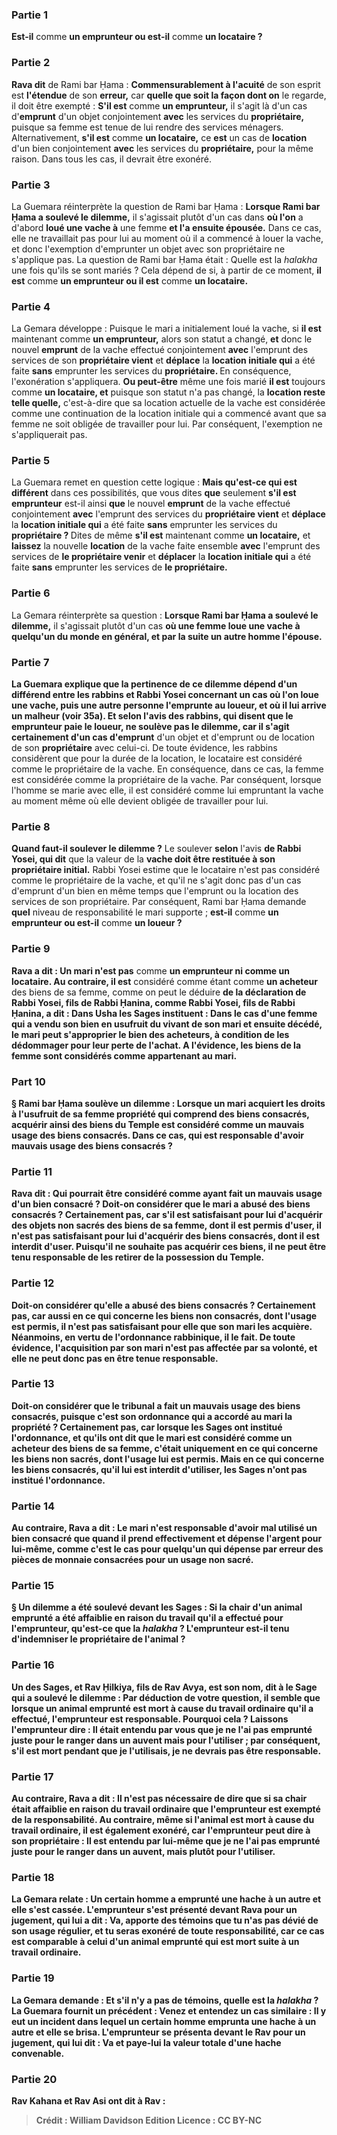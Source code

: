 
### Partie 1
<b>Est-il</b> comme <b>un emprunteur ou est-il</b> comme <b>un locataire ?</b>

### Partie 2
<b>Rava dit</b> de Rami bar Ḥama : <b>Commensurablement à l'acuité</b> de son esprit est <b>l'étendue</b> de son <b>erreur,</b> car <b>quelle que soit la façon dont on</b> le regarde, il doit être exempté : <b>S'il est</b> comme <b>un emprunteur,</b> il s'agit là d'un cas d'<b>emprunt</b> d'un objet conjointement <b>avec</b> les services du <b>propriétaire,</b> puisque sa femme est tenue de lui rendre des services ménagers. Alternativement, <b>s'il est</b> comme <b>un locataire,</b> ce <b>est</b> un cas de <b>location</b> d'un bien conjointement <b>avec</b> les services du <b>propriétaire,</b> pour la même raison. Dans tous les cas, il devrait être exonéré.

### Partie 3
La Guemara réinterprète la question de Rami bar Ḥama : <b>Lorsque Rami bar Ḥama a soulevé le dilemme,</b> il s'agissait plutôt d'un cas dans <b>où l'on</b> a d'abord <b>loué une vache à</b> une femme <b>et l'a ensuite épousée.</b> Dans ce cas, elle ne travaillait pas pour lui au moment où il a commencé à louer la vache, et donc l'exemption d'emprunter un objet avec son propriétaire ne s'applique pas. La question de Rami bar Ḥama était : Quelle est la <i>halakha</i> une fois qu'ils se sont mariés ? Cela dépend de si, à partir de ce moment, <b>il est</b> comme <b>un emprunteur ou il est</b> comme <b>un locataire.</b>

### Partie 4
La Gemara développe : Puisque le mari a initialement loué la vache, si <b>il est</b> maintenant comme <b>un emprunteur,</b> alors son statut a changé, <b>et</b> donc le nouvel <b>emprunt</b> de la vache effectué conjointement <b>avec</b> l'emprunt des services de son <b>propriétaire vient</b> et <b>déplace</b> la <b>location initiale qui</b> a été faite <b>sans</b> emprunter les services du <b>propriétaire. </b> En conséquence, l'exonération s'appliquera. <b>Ou peut-être</b> même une fois marié <b>il est</b> toujours comme <b>un locataire, et</b> puisque son statut n'a pas changé, la <b>location reste telle quelle,</b> c'est-à-dire que sa location actuelle de la vache est considérée comme une continuation de la location initiale qui a commencé avant que sa femme ne soit obligée de travailler pour lui. Par conséquent, l'exemption ne s'appliquerait pas.

### Partie 5
La Guemara remet en question cette logique : <b>Mais qu'est-ce qui est différent</b> dans ces possibilités, que vous dites <b>que</b> seulement <b>s'il est emprunteur</b> est-il ainsi <b>que</b> le nouvel <b>emprunt</b> de la vache effectué conjointement <b>avec</b> l'emprunt des services du <b>propriétaire vient</b> et <b>déplace</b> la <b>location initiale qui</b> a été faite <b>sans</b> emprunter les services du <b>propriétaire ? </b> Dites de même <b>s'il est</b> maintenant comme <b>un locataire,</b> et <b>laissez</b> la nouvelle <b>location</b> de la vache faite ensemble <b>avec</b> l'emprunt des services de <b>le propriétaire venir</b> et <b>déplacer</b> la <b>location initiale qui</b> a été faite <b>sans</b> emprunter les services de <b>le propriétaire.</b>

### Partie 6
La Gemara réinterprète sa question : <b>Lorsque Rami bar Ḥama a soulevé le dilemme,</b> il s'agissait plutôt d'un cas <b>où une femme <b>loue une vache à</b> quelqu'un du <b>monde</b> en général, <b>et par la suite</b> un autre homme <b>l'épouse.</b>

### Partie 7
La Guemara explique que la pertinence de ce dilemme dépend d'un différend entre les rabbins et Rabbi Yosei concernant un cas où l'on loue une vache, puis une autre personne l'emprunte au loueur, et où il lui arrive un malheur (voir 35a). <b>Et selon</b> l'avis <b>des rabbins, qui disent</b> que le <b>emprunteur paie le loueur, ne soulève pas le dilemme, car il s'agit certainement</b> d'un cas d'emprunt</b> d'un objet et d'emprunt ou de location de son <b>propriétaire</b> avec celui-ci. De toute évidence, les rabbins considèrent que pour la durée de la location, le locataire est considéré comme le propriétaire de la vache. En conséquence, dans ce cas, la femme est considérée comme la propriétaire de la vache. Par conséquent, lorsque l'homme se marie avec elle, il est considéré comme lui empruntant la vache au moment même où elle devient obligée de travailler pour lui.

### Partie 8
<b>Quand faut-il soulever le dilemme ?</b> Le soulever <b>selon</b> l'avis <b>de Rabbi Yosei, qui dit</b> que la valeur de la <b>vache doit être restituée à son propriétaire initial.</b> Rabbi Yosei estime que le locataire n'est pas considéré comme le propriétaire de la vache, et qu'il ne s'agit donc pas d'un cas d'emprunt d'un bien en même temps que l'emprunt ou la location des services de son propriétaire. Par conséquent, Rami bar Ḥama demande <b>quel</b> niveau de responsabilité le mari supporte ; <b>est-il</b> comme <b>un emprunteur ou est-il</b> comme <b>un loueur ?</b>

### Partie 9
<b>Rava a dit : Un mari n'est pas</b> comme <b>un emprunteur ni comme <b>un locataire</b>. Au contraire, il est</b> considéré comme étant comme <b>un acheteur</b> des biens de sa femme, comme on peut le déduire <b>de la déclaration <b>de Rabbi Yosei, fils de Rabbi Ḥanina, comme Rabbi Yosei, fils de Rabbi Ḥanina, a dit : Dans Usha</b> les Sages <b>instituent :</b> Dans le cas d'une <b>femme qui a vendu son bien en usufruit du vivant de son mari et</b> ensuite <b>décédé, le mari peut s'approprier</b> le bien <b>des acheteurs,</b> à condition de les dédommager pour leur perte de l'achat. A l'évidence, les biens de la femme sont considérés comme appartenant au mari.

### Part 10
§ <b>Rami bar Ḥama soulève un dilemme :</b> Lorsque <b>un mari</b> acquiert les droits <b>à l'usufruit de sa femme</b> <b>propriété</b> qui comprend des biens consacrés, acquérir ainsi des biens du Temple est considéré comme un mauvais usage des biens consacrés. Dans ce cas, <b>qui</b> est responsable d'avoir <b>mauvais usage</b> des biens consacrés ?

### Partie 11
<b>Rava dit : Qui pourrait</b> être considéré comme ayant <b>fait un mauvais usage</b> d'un bien consacré ? <b>Doit-on</b> considérer que le <b>mari</b> a <b>abusé</b> des biens consacrés ? Certainement pas, <b>car</b> s'il est <b>satisfaisant pour lui d'acquérir</b> des objets non sacrés des biens de sa femme, dont il est <b>permis</b> d'user, il n'est <b>pas satisfaisant pour lui d'acquérir</b> des biens consacrés, dont il est <b>interdit</b> d'user. Puisqu'il ne souhaite pas acquérir ces biens, il ne peut être tenu responsable de les retirer de la possession du Temple.

### Partie 12
<b>Doit-on considérer qu'elle</b> a <b>abusé</b> des biens consacrés ? Certainement pas, <b>car aussi</b> en ce qui concerne les biens non consacrés, dont l'usage est <b>permis</b>, il <b>n'est pas satisfaisant pour elle que</b> son mari les <b>acquière</b>. Néanmoins, en vertu de l'ordonnance rabbinique, il le fait. De toute évidence, l'acquisition par son mari n'est pas affectée par sa volonté, et elle ne peut donc pas en être tenue responsable.

### Partie 13
<b>Doit-on considérer que le tribunal</b> a <b>fait un mauvais usage</b> des biens consacrés, puisque c'est son ordonnance qui a accordé au mari la propriété ? Certainement pas, car <b>lorsque les Sages ont institué l'ordonnance, et qu'ils ont dit</b> que <b>le mari est</b> considéré comme <b>un acheteur</b> des biens de sa femme, c'était uniquement <b>en ce qui concerne</b> les biens non sacrés, dont l'usage lui est <b>permis</b>. Mais <b>en ce qui concerne</b> les biens consacrés, qu'il lui est interdit d'utiliser, <b>les Sages n'ont pas institué l'ordonnance.</b>

### Partie 14
<b>Au contraire, Rava a dit :</b> Le <b>mari</b> n'est responsable d'avoir <b>mal utilisé</b> un bien consacré que <b>quand il</b> prend effectivement et <b>dépense</b> l'argent pour lui-même, <b>comme c'est le cas</b> pour <b>quelqu'un qui</b> dépense par erreur <b>des pièces de monnaie consacrées pour un usage non sacré</b>.

### Partie 15
§ <b>Un dilemme a été soulevé devant</b> les Sages : Si la <b>chair</b> d'un animal emprunté <b>a été affaiblie en raison</b> du <b>travail</b> qu'il a effectué pour l'emprunteur, <b>qu'est-ce que</b> la <i>halakha</i> ? L'emprunteur est-il tenu d'indemniser le propriétaire de l'animal ?

### Partie 16
<b>Un des Sages, et Rav Ḥilkiya, fils de Rav Avya, est son nom, dit à</b> le Sage qui a soulevé le dilemme : <b>Par déduction</b> de votre question, il semble <b>que lorsque</b> un animal emprunté <b>est mort à cause</b> du <b>travail</b> ordinaire qu'il a effectué, l'emprunteur <b>est responsable.</b> Pourquoi cela ? <b>Laissons</b> l'emprunteur <b>dire :</b> Il était entendu par vous que <b>je ne l'ai pas emprunté</b> juste <b>pour le ranger dans un auvent</b> mais pour l'utiliser ; par conséquent, s'il est mort pendant que je l'utilisais, je ne devrais pas être responsable.

### Partie 17
<b>Au contraire, Rava a dit : Il n'est pas nécessaire</b> de dire que si <b>sa chair était affaiblie en raison</b> du <b>travail ordinaire que</b> l'emprunteur est <b>exempté</b> de la responsabilité. <b>Au contraire, même</b> si l'animal <b>est mort à cause</b> du <b>travail ordinaire,</b> il est <b>également exonéré, car</b> l'emprunteur <b>peut dire à</b> son propriétaire : Il est entendu par lui-même que <b>je ne l'ai pas emprunté</b> juste <b>pour le ranger dans un auvent,</b> mais plutôt pour l'utiliser.

### Partie 18
La Gemara relate : <b>Un certain homme a emprunté une hache à un autre</b> et <b>elle s'est cassée.</b> L'emprunteur s'est <b>présenté devant Rava</b> pour un jugement, qui lui <b>a dit : Va, apporte des témoins que tu n'as pas dévié</b> de <b>son</b> usage régulier, <b>et</b> tu <b>seras exonéré</b> de toute responsabilité, car ce cas est comparable à celui d'un animal emprunté qui est mort suite à un travail ordinaire.

### Partie 19
La Gemara demande : <b>Et s'il n'y a pas de témoins, quelle</b> est la <i>halakha</i> ? La Guemara fournit un précédent : <b>Venez</b> et <b>entendez</b> un cas similaire : Il y eut un incident dans lequel <b>un certain homme emprunta une hache à un autre et elle se brisa.</b> L'emprunteur <b>se présenta devant le Rav</b> pour un jugement, qui <b>lui dit : Va</b> et <b>paye-lui</b> la valeur totale d'une <b>hache convenable.</b>

### Partie 20
<b>Rav Kahana et Rav Asi ont dit à Rav :</b>

>Crédit : William Davidson Edition
>Licence : CC BY-NC
